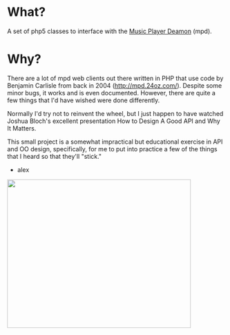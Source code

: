 # What? #

A set of php5 classes to interface with the [Music Player Deamon](http://mpd.wikia.com/) (mpd).

# Why? #

There are a lot of mpd web clients out there written in PHP that use code by Benjamin Carlisle from back in 2004 (http://mpd.24oz.com/).  Despite some minor bugs, it works and is even documented.  However, there are quite a few things that I'd have wished were done differently.

Normally I'd try not to reinvent the wheel, but I just happen to have watched Joshua Bloch's excellent presentation How to Design A Good API and Why It Matters.

This small project is a somewhat impractical but educational exercise in API and OO design, specifically, for me to put into practice a few of the things that I heard so that they'll "stick."

- alex

<a href='http://www.youtube.com/watch?feature=player_embedded&v=aAb7hSCtvGw' target='_blank'><img src='http://img.youtube.com/vi/aAb7hSCtvGw/0.jpg' width='425' height=344 /></a>
